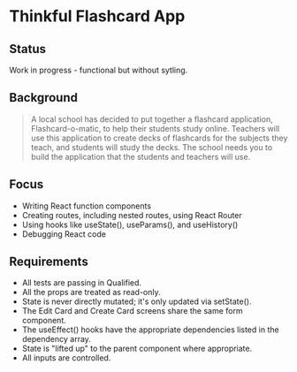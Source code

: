 # Thinkful Flashcard App

## Status
Work in progress - functional but without sytling.

## Background
> A local school has decided to put together a flashcard application, Flashcard-o-matic, to help their students study online. Teachers will use this application to create decks of flashcards for the subjects they teach, and students will study the decks. The school needs you to build the application that the students and teachers will use.

## Focus
- Writing React function components
- Creating routes, including nested routes, using React Router
- Using hooks like useState(), useParams(), and useHistory()
- Debugging React code

## Requirements
- All tests are passing in Qualified.
- All the props are treated as read-only.
- State is never directly mutated; it's only updated via setState().
- The Edit Card and Create Card screens share the same form component.
- The useEffect() hooks have the appropriate dependencies listed in the dependency array.
- State is "lifted up" to the parent component where appropriate.
- All inputs are controlled. 
